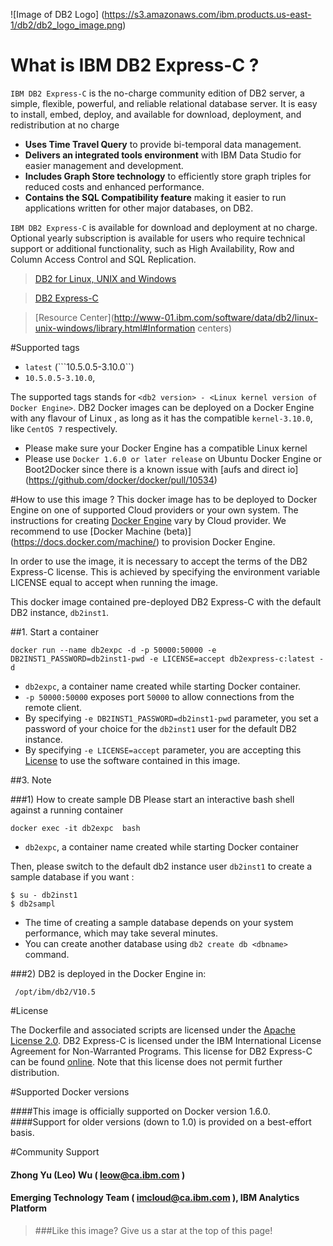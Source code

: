 ![Image of DB2 Logo]
(https://s3.amazonaws.com/ibm.products.us-east-1/db2/db2_logo_image.png)

# What is  IBM DB2 Express-C  ?

```IBM DB2 Express-C```  is the no-charge community edition of DB2 server,  a simple, flexible, powerful, and reliable relational database server. It is easy to install, embed, deploy, and available for download, deployment, and redistribution at no charge

* __Uses Time Travel Query__ to provide bi-temporal data management.
* __Delivers an integrated tools environment__ with IBM Data Studio for easier management and development.
* __Includes Graph Store technology__ to efficiently store graph triples for reduced costs and enhanced performance.
* __Contains the SQL Compatibility feature__ making it easier to run applications written for other major databases, on DB2.

```IBM DB2 Express-C``` is available for download and deployment at no charge. Optional yearly subscription is available for users who require technical support or additional functionality, such as High Availability, Row and Column Access Control and SQL Replication.

>[DB2 for Linux, UNIX and Windows](http://www-01.ibm.com/software/data/db2/linux-unix-windows/index.html)

>[DB2 Express-C ](http://www-01.ibm.com/software/data/db2/express-c/index.html)

>[Resource Center](http://www-01.ibm.com/software/data/db2/linux-unix-windows/library.html#Information centers)

#Supported tags

*  ```latest``` (```10.5.0.5-3.10.0``)
*  ```10.5.0.5-3.10.0```,

The supported tags stands for ```<db2 version> - <Linux kernel version of Docker Engine>```.
DB2 Docker images can be deployed on a Docker Engine with any flavour of Linux , as long as it has the compatible ```kernel-3.10.0```, like ```CentOS 7``` respectively.

* Please make sure your Docker Engine has a compatible Linux kernel
* Please use ```Docker 1.6.0 or later release``` on Ubuntu Docker Engine or Boot2Docker since there is a known issue with [aufs and direct io] (https://github.com/docker/docker/pull/10534)

#How to use this image ?
This docker image has to be deployed to Docker Engine on one of supported Cloud providers or your own system. The instructions for creating [Docker Engine](https://www.docker.com/whatisdocker/) vary by Cloud provider. We recommend to use [Docker Machine (beta)] (https://docs.docker.com/machine/)  to provision Docker Engine.

In order to use the image, it is necessary to accept the terms of the DB2 Express-C license. This is achieved by specifying the environment variable LICENSE equal to accept when running the image.

This docker image contained pre-deployed DB2 Express-C with the default DB2 instance, ```db2inst1```.

##1. Start a container

```shell
docker run --name db2expc -d -p 50000:50000 -e DB2INST1_PASSWORD=db2inst1-pwd -e LICENSE=accept db2express-c:latest -d
```

* ```db2expc```, a container name created while starting Docker container.
* ```-p 50000:50000``` exposes port ```50000``` to allow connections from the remote client.
* By specifying ```-e DB2INST1_PASSWORD=db2inst1-pwd``` parameter, you set a password of your choice for the `db2inst1` user for the default DB2 instance.
* By specifying ```-e LICENSE=accept``` parameter, you are accepting this [License](http://www-03.ibm.com/software/sla/sladb.nsf/displaylis/5DF1EE126832D3F185257DAB0064BEFA?OpenDocument)  to use the software contained in this image.

##3. Note

###1) How to create sample DB
Please start an interactive bash shell against a running container

```shell
docker exec -it db2expc  bash
```

* ```db2expc```, a container name created while starting Docker container

Then, please switch to the default db2 instance user ```db2inst1``` to create a sample database if you want :

```shell
$ su - db2inst1
$ db2sampl
```

* The time of creating a sample database depends on your system performance, which may take several minutes.
* You can create another database using ```db2 create db <dbname>``` command.

###2) DB2 is deployed in the Docker Engine in:

```shell
 /opt/ibm/db2/V10.5
``` 

#License

The Dockerfile and associated scripts are licensed under the [Apache License 2.0](http://www.apache.org/licenses/LICENSE-2.0). DB2 Express-C is licensed under the IBM International License Agreement for Non-Warranted Programs. This license for DB2 Express-C can be found [online](http://www-03.ibm.com/software/sla/sladb.nsf/displaylis/5DF1EE126832D3F185257DAB0064BEFA?OpenDocument). Note that this license does not permit further distribution.

#Supported Docker versions

####This image is officially supported on Docker version 1.6.0.
####Support for older versions (down to 1.0) is provided on a best-effort basis.

#Community Support
#### Zhong Yu (Leo) Wu ( <leow@ca.ibm.com> )
#### Emerging Technology Team ( <imcloud@ca.ibm.com> ), IBM Analytics Platform

>###Like this image? Give us a star at the top of this page!   
